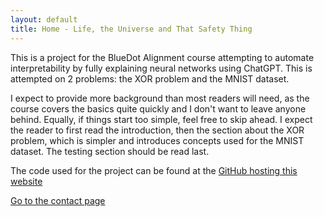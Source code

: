 ```yaml
---
layout: default
title: Home - Life, the Universe and That Safety Thing
---
```


This is a project for the BlueDot Alignment course attempting to automate interpretability by fully explaining neural networks using ChatGPT.
This is attempted on 2 problems: the XOR problem and the MNIST dataset.

I expect to provide more background than most readers will need, as the course covers the basics quite quickly and I don't want to leave anyone behind. Equally, if things start too simple, feel free to skip ahead. 
I expect the reader to first read the introduction, then the section about the XOR problem, which is simpler and introduces concepts used for the MNIST dataset. The testing section should be read last.

The code used for the project can be found at the [GitHub hosting this website](https://github.com/Arkleseisure/Arkleseisure.github.io/)

[Go to the contact page](contact.html)
